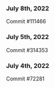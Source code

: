 ### July 8th, 2022

Commit #111466

### July 5th, 2022

Commit #314353


### July 4th, 2022

Commit #72281
